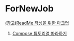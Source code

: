 # ForNewJob
[(참고)ReadMe 작성을 위한 마크업](https://backendcode.tistory.com/165)
1. [Compose 튜토리얼 따라하기](https://developer.android.com/courses/pathways/jetpack-compose-for-android-developers-1?hl=ko)
